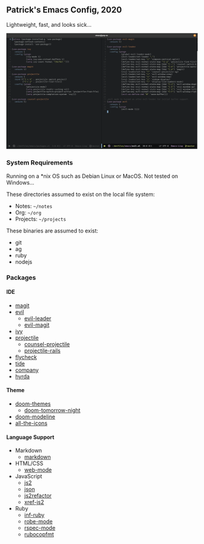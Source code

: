 ## Patrick's Emacs Config, 2020

Lightweight, fast, and looks sick...

![](emacs-2020-1.png)

### System Requirements 

Running on a *nix OS such as Debian Linux or MacOS. 
Not tested on Windows...

These directories assumed to exist on the local file system:

- Notes: `~/notes`
- Org: `~/org`
- Projects: `~/projects`

These binaries are assumed to exist:

- git
- ag
- ruby
- nodejs


### Packages

#### IDE
 
 - [magit](https://github.com/magit/magit)
 - [evil](https://github.com/emacs-evil/evil)
   - [evil-leader](https://github.com/cofi/evil-leader)
   - [evil-magit](https://github.com/emacs-evil/evil-magit)
 - [ivy](https://github.com/abo-abo/swiper)
 - [projectile](https://github.com/bbatsov/projectile)
   - [counsel-projectile](https://github.com/ericdanan/counsel-projectile)
   - [projectile-rails](https://github.com/asok/projectile-rails)
 - [flycheck](https://github.com/flycheck/flycheck)
 - [tide](https://github.com/ananthakumaran/tide)
 - [company](https://github.com/company-mode/company-mode)
 - [hyrda](https://github.com/abo-abo/hydra)

#### Theme

 - [doom-themes](https://github.com/hlissner/emacs-doom-themes)
   - [doom-tomorrow-night](https://github.com/hlissner/emacs-doom-themes/blob/master/themes/doom-tomorrow-night-theme.el)
 - [doom-modeline](https://github.com/seagle0128/doom-modeline)
 - [all-the-icons](https://github.com/domtronn/all-the-icons.el)

#### Language Support
 - Markdown 
   - [markdown](https://github.com/jrblevin/markdown-mode)
 - HTML/CSS
   - [web-mode](https://github.com/fxbois/web-mode)
 - JavaScript
   - [js2](https://github.com/mooz/js2-mode)
   - [json](https://github.com/joshwnj/json-mode)
   - [js2refactor](https://github.com/magnars/js2-refactor.el)
   - [xref-js2](https://github.com/NicolasPetton/xref-js2)
 - Ruby
   - [inf-ruby](https://github.com/nonsequitur/inf-ruby/)
   - [robe-mode](https://github.com/dgutov/robe)
   - [rspec-mode](https://github.com/pezra/rspec-mode)
   - [rubocopfmt](https://github.com/jimeh/rubocopfmt.el)
